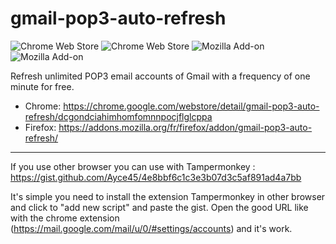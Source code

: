 # gmail-pop3-auto-refresh
![Chrome Web Store](https://img.shields.io/chrome-web-store/users/dcgondciahimhomfomnnpocjflglcppa?label=chrome-users&color=brightgreen)
![Chrome Web Store](https://img.shields.io/chrome-web-store/rating/dcgondciahimhomfomnnpocjflglcppa?label=chrome-rating&color=brightgreen)
![Mozilla Add-on](https://img.shields.io/amo/users/gmail-pop3-auto-refresh?label=firefox-users&color=brightgreen)
![Mozilla Add-on](https://img.shields.io/amo/rating/gmail-pop3-auto-refresh?label=firefox-rating&color=brightgreen)

Refresh unlimited POP3 email accounts of Gmail with a frequency of one minute for free.
- Chrome: https://chrome.google.com/webstore/detail/gmail-pop3-auto-refresh/dcgondciahimhomfomnnpocjflglcppa
- Firefox: https://addons.mozilla.org/fr/firefox/addon/gmail-pop3-auto-refresh/

<hr>

If you use other browser you can use with Tampermonkey : https://gist.github.com/Ayce45/4e8bbf6c1c3e3b07d3c5af891ad4a7bb

It's simple you need to install the extension Tampermonkey in other browser and click to "add new script" and paste the gist.
Open the good URL like with the chrome extension (https://mail.google.com/mail/u/0/#settings/accounts) and it's work.

